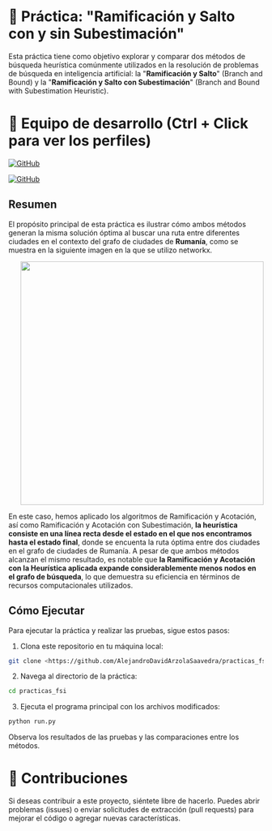 # 📄 Práctica: "Ramificación y Salto con y sin Subestimación"

Esta práctica tiene como objetivo explorar y comparar dos métodos de búsqueda heurística comúnmente utilizados en la resolución de problemas de búsqueda en inteligencia artificial: la "<strong>Ramificación y Salto</strong>" (Branch and Bound) y la "<strong>Ramificación y Salto con Subestimación</strong>" (Branch and Bound with Subestimation Heuristic).

# 👥 Equipo de desarrollo (Ctrl + Click para ver los perfiles)

[![GitHub](https://img.shields.io/badge/GitHub-Andrea%20Santana%20Lopez-purple?style=flat-square&logo=github)](https://github.com/An90456)

[![GitHub](https://img.shields.io/badge/GitHub-Alejandro%20David%20Arzola%20Saavedra-blue?style=flat-square&logo=github)](https://github.com/AlejandroDavidArzolaSaavedra)
  
## Resumen
El propósito principal de esta práctica es ilustrar cómo ambos métodos generan la misma solución óptima al buscar una ruta entre diferentes ciudades en el contexto del grafo de ciudades de <strong>Rumanía</strong>, como se muestra en la siguiente imagen en la que se utilizo networkx.

<ul align="center">		
  <a href="https://en.wikipedia.org/wiki/Romania" target="_blank">
    <img style="width:30rem"  src="https://i.imgur.com/phIyAEK.png">
  </a>
</ul>

En este caso, hemos aplicado los algoritmos de Ramificación y Acotación, así como Ramificación y Acotación con Subestimación, <strong>la heurística consiste en una línea recta desde el estado en el que nos encontramos hasta el estado final</strong>, donde se encuenta la ruta óptima entre dos ciudades en el grafo de ciudades de Rumanía. A pesar de que ambos métodos alcanzan el mismo resultado, es notable que <strong>la Ramificación y Acotación con la Heurística aplicada expande considerablemente menos nodos en el grafo de búsqueda</strong>, lo que demuestra su eficiencia en términos de recursos computacionales utilizados.


## Cómo Ejecutar
Para ejecutar la práctica y realizar las pruebas, sigue estos pasos:

1. Clona este repositorio en tu máquina local:
```bash
git clone <https://github.com/AlejandroDavidArzolaSaavedra/practicas_fsi>
```
2. Navega al directorio de la práctica:
```bash
cd practicas_fsi
```
3. Ejecuta el programa principal con los archivos modificados:
```bash
python run.py
```
Observa los resultados de las pruebas y las comparaciones entre los métodos.

# 🤝 Contribuciones
Si deseas contribuir a este proyecto, siéntete libre de hacerlo. Puedes abrir problemas (issues) o enviar solicitudes de extracción (pull requests) para mejorar el código o agregar nuevas características.
